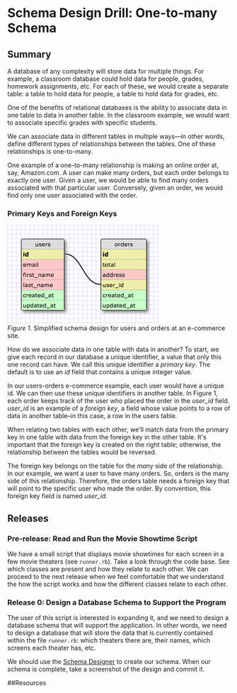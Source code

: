 # Schema Design Drill: One-to-many Schema

## Summary
A database of any complexity will store data for multiple things.  For example, a classroom database could hold data for people, grades, homework assignments, etc.  For each of these, we would create a separate table:  a table to hold data for people, a table to hold data for grades, etc.

One of the benefits of relational databases is the ability to associate data in one table to data in another table.  In the classroom example, we would want to associate specific grades with specific students.

We can associate data in different tables in multiple ways—in other words, define different types of relationships between the tables.  One of these relationships is one-to-many.

One example of a one-to-many relationship is making an online order at, say, Amazon.com.  A user can make many orders, but each order belongs to exactly one user.  Given a user, we would be able to find many orders associated with that particular user.  Conversely, given an order, we would find only one user associated with the order.


### Primary Keys and Foreign Keys
![schema design example](readme-assets/schema-example.png)  
*Figure 1*.  Simplified schema design for users and orders at an e-commerce site.

How do we associate data in one table with data in another?  To start, we give each record in our database a unique identifier, a value that only this one record can have.  We call this unique identifier a *primary key*.  The default is to use an *id* field that contains a unique integer value.

In our users-orders e-commerce example, each user would have a unique id.  We can then use these unique identifiers in another table.  In Figure 1, each order keeps track of the user who placed the order in the *user_id* field.  *user_id* is an example of a *foreign key*, a field whose value points to a row of data in another table–in this case, a row in the users table.

When relating two tables with each other, we'll match data from the primary key in one table with data from the foreign key in the other table.  It's important that the foreign key is created on the right table; otherwise, the relationship between the tables would be reversed.

The foreign key belongs on the table for the *many* side of the relationship.  In our example, we want a user to have many orders.  So, orders is the many side of this relationship.  Therefore, the orders table needs a foreign key that will point to the specific user who made the order.  By convention, this foreign key field is named *user_id*.


## Releases
### Pre-release:  Read and Run the Movie Showtime Script
We have a small script that displays movie showtimes for each screen in a few movie theaters (see `runner.rb`).  Take a look through the code base.  See which classes are present and how they relate to each other.  We can proceed to the next release when we feel comfortable that we understand the how the script works and how the different classes relate to each other.


### Release 0: Design a Database Schema to Support the Program
The user of this script is interested in expanding it, and we need to design a database schema that will support the application.  In other words, we need to design a database that will store the data that is currently contained within the file `runner.rb`:  which theaters there are, their names, which screens each theater has, etc.

We should use the [Schema Designer][] to create our schema.  When our schema is complete, take a screenshot of the design and commit it.


##Resources

[Schema Designer]: https://schemadesigner.devbootcamp.com/
